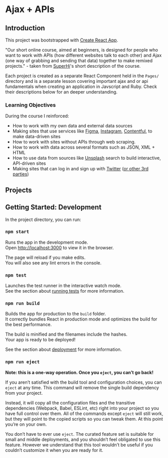 # Ajax + APIs

## Introduction

This project was bootstrapped with [Create React App](https://github.com/facebook/create-react-app).

"Our short online course, aimed at beginners, is designed for people who want to work with APIs (how different websites talk to each other) and Ajax (one way of grabbing and sending that data) together to make remixed projects." - taken from [SuperHi](https://superhi.com)'s short description of the course.

Each project is created as a separate React Component held in the `Pages/` directory and is a separate lesson covering important ajax and or api fundamentals when creating an application in Javscript and Ruby. Check their descriptions below for an deeper understanding.

### Learning Objectives

During the course I reinforced:

- How to work with my own data and external data sources
- Making sites that use services like [Figma](https://Figma.com), [Instagram](https://Instagram.com), [Contentful](https://Contentful.com), to make data-driven sites
- How to work with sites without APIs through web scraping.
- How to work with data across several formats such as JSON, XML + HTML
- How to use data from sources like [Unsplash](https://Unsplash.com) search to build interactive, API-driven sites
- Making sites that can log in and sign up with [Twitter](https://Twitter.com) ([or other 3rd parties](https://github.com/omniauth/omniauth/wiki/List-of-Strategies))

## Projects

### 

## Getting Started: Development

In the project directory, you can run:

### `npm start`

Runs the app in the development mode.<br />
Open [http://localhost:3000](http://localhost:3000) to view it in the browser.

The page will reload if you make edits.<br />
You will also see any lint errors in the console.

### `npm test`

Launches the test runner in the interactive watch mode.<br />
See the section about [running tests](https://facebook.github.io/create-react-app/docs/running-tests) for more information.

### `npm run build`

Builds the app for production to the `build` folder.<br />
It correctly bundles React in production mode and optimizes the build for the best performance.

The build is minified and the filenames include the hashes.<br />
Your app is ready to be deployed!

See the section about [deployment](https://facebook.github.io/create-react-app/docs/deployment) for more information.

### `npm run eject`

**Note: this is a one-way operation. Once you `eject`, you can’t go back!**

If you aren’t satisfied with the build tool and configuration choices, you can `eject` at any time. This command will remove the single build dependency from your project.

Instead, it will copy all the configuration files and the transitive dependencies (Webpack, Babel, ESLint, etc) right into your project so you have full control over them. All of the commands except `eject` will still work, but they will point to the copied scripts so you can tweak them. At this point you’re on your own.

You don’t have to ever use `eject`. The curated feature set is suitable for small and middle deployments, and you shouldn’t feel obligated to use this feature. However we understand that this tool wouldn’t be useful if you couldn’t customize it when you are ready for it.
